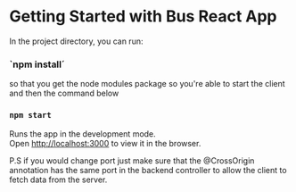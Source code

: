 # Getting Started with Bus React App

In the project directory, you can run:

### `npm install´ 

so that you get the node modules package so you're able to start the client and then the command below

### `npm start`

Runs the app in the development mode.\
Open [http://localhost:3000](http://localhost:3000) to view it in the browser.

P.S if you would change port just make sure that the @CrossOrigin annotation has the same port in the backend controller to allow the client to fetch data from the server.
